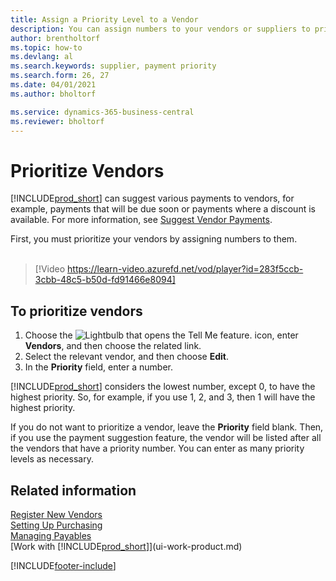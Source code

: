 ```yaml
---
title: Assign a Priority Level to a Vendor
description: You can assign numbers to your vendors or suppliers to prioritize them and facilitate payment suggestions in Business Central.
author: brentholtorf
ms.topic: how-to
ms.devlang: al
ms.search.keywords: supplier, payment priority
ms.search.form: 26, 27
ms.date: 04/01/2021
ms.author: bholtorf

ms.service: dynamics-365-business-central
ms.reviewer: bholtorf
---
```

# Prioritize Vendors

[!INCLUDE[prod_short](includes/prod_short.md)] can suggest various payments to vendors, for example, payments that will be due soon or payments where a discount is available. For more information, see [Suggest Vendor Payments](payables-how-suggest-vendor-payments.md).

First, you must prioritize your vendors by assigning numbers to them.
<br><br>
> [!Video https://learn-video.azurefd.net/vod/player?id=283f5ccb-3cbb-48c5-b50d-fd91466e8094]

## To prioritize vendors

1. Choose the ![Lightbulb that opens the Tell Me feature.](media/ui-search/search_small.png "Tell me what you want to do") icon, enter **Vendors**, and then choose the related link.
2. Select the relevant vendor, and then choose **Edit**.
3. In the **Priority** field, enter a number.

[!INCLUDE[prod_short](includes/prod_short.md)] considers the lowest number, except 0, to have the highest priority. So, for example, if you use 1, 2, and 3, then 1 will have the highest priority.

If you do not want to prioritize a vendor, leave the **Priority** field blank. Then, if you use the payment suggestion feature, the vendor will be listed after all the vendors that have a priority number. You can enter as many priority levels as necessary.

## Related information

[Register New Vendors](purchasing-how-register-new-vendors.md)  
[Setting Up Purchasing](purchasing-setup-purchasing.md)  
[Managing Payables](payables-manage-payables.md)  
[Work with [!INCLUDE[prod_short](includes/prod_short.md)]](ui-work-product.md)

[!INCLUDE[footer-include](includes/footer-banner.md)]
